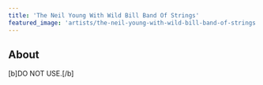```yaml
---
title: 'The Neil Young With Wild Bill Band Of Strings'
featured_image: 'artists/the-neil-young-with-wild-bill-band-of-strings.jpg'
---
```


## About

[b]DO NOT USE.[/b]

